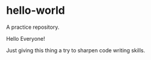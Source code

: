 # hello-world
A practice repository.

Hello Everyone!

Just giving this thing a try to sharpen code writing skills.
